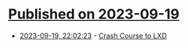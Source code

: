 # [Published on 2023-09-19](index.md)

* [2023-09-19, 22:02:23](https://lobste.rs/s/jwvnpj/crash_course_lxd) - [Crash Course to LXD](https://secluded.site/crash-course-to-lxd/)
